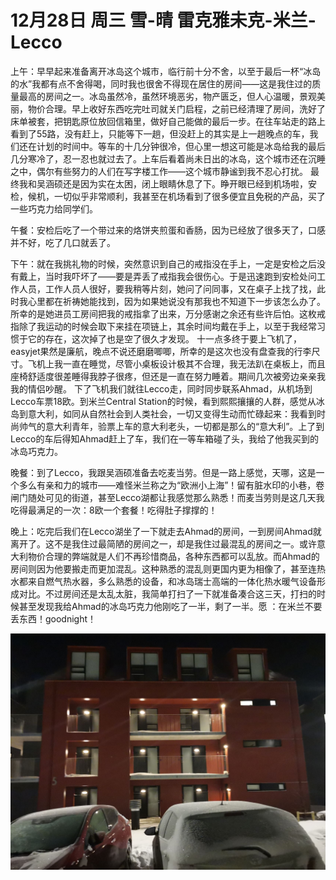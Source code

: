 # 12月28日 周三 雪-晴 雷克雅未克-米兰-Lecco

上午：早早起来准备离开冰岛这个城市，临行前十分不舍，以至于最后一杯“冰岛的水”我都有点不舍得喝，同时我也很舍不得现在居住的房间——这是我住过的质量最高的房间之一。冰岛虽然冷，虽然环境恶劣，物产匮乏，但人心温暖，景观美丽，物价合理。早上收好东西吃完吐司就关门启程，之前已经清理了房间，洗好了床单被套，把钥匙原位放回信箱里，做好自己能做的最后一步。在往车站走的路上看到了55路，没有赶上，只能等下一趟，但没赶上的其实是上一趟晚点的车，我们还在计划的时间中。等车的十几分钟很冷，但心里一想这可能是冰岛给我的最后几分寒冷了，忍一忍也就过去了。上车后看着尚未日出的冰岛，这个城市还在沉睡之中，偶尔有些努力的人们在写字楼工作——这个城市静谧到我不忍心打扰。
最终我和吴涵硕还是因为实在太困，闭上眼睛休息了下。睁开眼已经到机场啦，安检，候机，一切似乎非常顺利，我甚至在机场看到了很多便宜且免税的产品，买了一些巧克力给同学们。

午餐：安检后吃了一个带过来的烙饼夹煎蛋和香肠，因为已经放了很多天了，口感并不好，吃了几口就丢了。

下午：就在我挑礼物的时候，突然意识到自己的戒指没在手上，一定是安检之后没有戴上，当时我吓坏了——要是弄丢了戒指我会很伤心。于是迅速跑到安检处问工作人员，工作人员人很好，要我稍等片刻，她问了问同事，又在桌子上找了找，此时我心里都在祈祷她能找到，因为如果她说没有那我也不知道下一步该怎么办了。所幸的是她进员工房间把我的戒指拿了出来，万分感谢之余还有些许后怕。这枚戒指除了我运动的时候会取下来挂在项链上，其余时间均戴在手上，以至于我经常习惯于它的存在，这次掉了也是空了很久才发现。
十一点多终于要上飞机了，easyjet果然是廉航，晚点不说还磨磨唧唧，所幸的是这次也没有盘查我的行李尺寸。飞机上我一直在睡觉，尽管小桌板设计极其不合理，我无法趴在桌板上，而且座椅舒适度很差睡得我脖子很疼，但还是一直在努力睡着。期间几次被旁边亲亲我我的情侣吵醒。
下了飞机我们就往Lecco走，同时同步联系Ahmad，从机场到Lecco车票18欧。到米兰Central Station的时候，看到熙熙攘攘的人群，感觉从冰岛到意大利，如同从自然社会到人类社会，一切又变得生动而忙碌起来：我看到时尚帅气的意大利青年，验票上车的意大利老头，一切都是那么的“意大利”。上了到Lecco的车后得知Ahmad赶上了车，我们在一等车箱碰了头，我给了他我买到的冰岛巧克力。

晚餐：到了Lecco，我跟吴涵硕准备去吃麦当劳。但是一路上感觉，天哪，这是一个多么有亲和力的城市——难怪米兰称之为“欧洲小上海”！留有脏水印的小巷，卷闸门随处可见的街道，甚至Lecco湖都让我感觉那么熟悉！而麦当劳则是这几天我吃得最满足的一次：8欧一个套餐！吃得肚子撑撑的！

晚上：吃完后我们在Lecco湖坐了一下就走去Ahmad的房间，一到房间Ahmad就离开了。这不是我住过最简陋的房间之一，却是我住过最混乱的房间之一。或许意大利物价合理的弊端就是人们不再珍惜商品，各种东西都可以乱放。而Ahmad的房间则因为他要搬走而更加混乱。这种熟悉的混乱则更国内更为相像了，甚至连热水都来自燃气热水器，多么熟悉的设备，和冰岛瑞士高端的一体化热水暖气设备形成对比。不过房间还是太乱太脏，我简单打扫了一下就准备凑合这三天，打扫的时候甚至发现我给Ahmad的冰岛巧克力他刚吃了一半，剩了一半。愿 ：在米兰不要丢东西！goodnight！


![image](images\\63acdbf7677820070c5d2db5.jpg)





